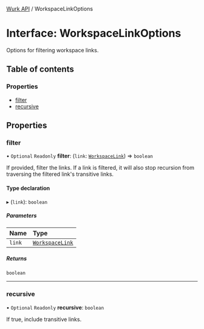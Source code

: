[Wurk API](../README.md) / WorkspaceLinkOptions

# Interface: WorkspaceLinkOptions

Options for filtering workspace links.

## Table of contents

### Properties

- [filter](WorkspaceLinkOptions.md#filter)
- [recursive](WorkspaceLinkOptions.md#recursive)

## Properties

### filter

• `Optional` `Readonly` **filter**: (`link`: [`WorkspaceLink`](WorkspaceLink.md)) => `boolean`

If provided, filter the links. If a link is filtered, it will also stop
recursion from traversing the filtered link's transitive links.

#### Type declaration

▸ (`link`): `boolean`

##### Parameters

| Name | Type |
| :------ | :------ |
| `link` | [`WorkspaceLink`](WorkspaceLink.md) |

##### Returns

`boolean`

___

### recursive

• `Optional` `Readonly` **recursive**: `boolean`

If true, include transitive links.
